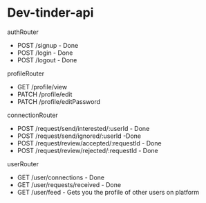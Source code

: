 # Dev-tinder-api

authRouter
- POST /signup - Done
- POST /login - Done
- POST /logout - Done

profileRouter
- GET /profile/view
- PATCH /profile/edit
- PATCH /profile/editPassword

connectionRouter
- POST /request/send/interested/:userId - Done
- POST /request/send/ignored/:userId -Done
- POST /request/review/accepted/:requestId - Done
- POST /request/review/rejected/:requestId - Done

userRouter
- GET /user/connections - Done
- GET /user/requests/received - Done
- GET /user/feed - Gets you the profile of other users on platform
